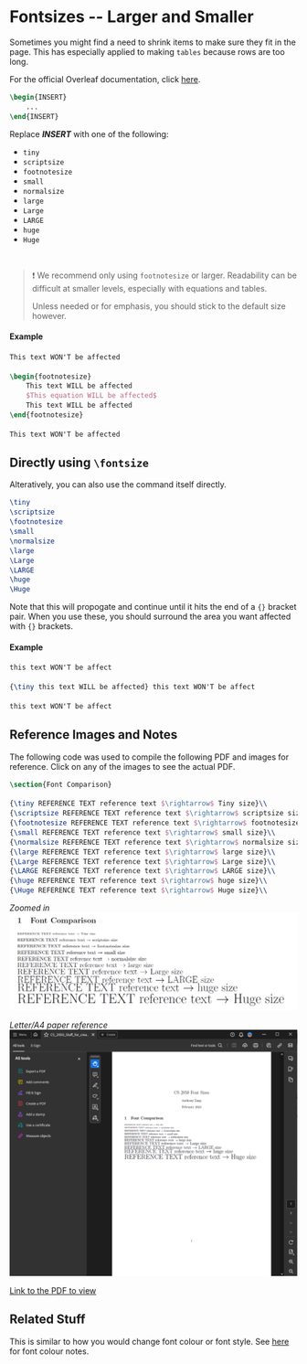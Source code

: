 # Fontsizes -- Larger and Smaller


Sometimes you might find a need to shrink items to make sure they fit in the page. This has especially applied to making `tables` because rows are too long.

For the official Overleaf documentation, click [here](https://www.overleaf.com/learn/latex/Font_sizes%2C_families%2C_and_styles).

```latex
\begin{INSERT}
    ...
\end{INSERT}
```

Replace ***INSERT*** with one of the following:
- `tiny`
- `scriptsize`
- `footnotesize`
- `small`
- `normalsize`
- `large`
- `Large`
- `LARGE`
- `huge`
- `Huge`

</br>

> ❗️ We recommend only using `footnotesize` or larger. 
> Readability can be difficult at smaller levels, especially with equations and tables. 
> 
> Unless needed or for emphasis, you should stick to the default size however.


#### Example
```latex
This text WON'T be affected

\begin{footnotesize}
    This text WILL be affected
    $This equation WILL be affected$
    This text WILL be affected
\end{footnotesize}

This text WON'T be affected
```

## Directly using `\fontsize`
Alteratively, you can also use the command itself directly. 

```latex
\tiny
\scriptsize
\footnotesize
\small
\normalsize
\large
\Large
\LARGE
\huge
\Huge
```

Note that this will propogate and continue until it hits the end of a `{}` bracket pair. When you use these, you should surround the area you want affected with `{}` brackets.

#### Example
```latex
this text WON'T be affect

{\tiny this text WILL be affected} this text WON'T be affect

this text WON'T be affect
```

## Reference Images and Notes


The following code was used to compile the following PDF and images for reference. Click on any of the images to see the actual PDF.
```Latex
\section{Font Comparison}

{\tiny REFERENCE TEXT reference text $\rightarrow$ Tiny size}\\
{\scriptsize REFERENCE TEXT reference text $\rightarrow$ scriptsize size}\\
{\footnotesize REFERENCE TEXT reference text $\rightarrow$ footnotesize size}\\
{\small REFERENCE TEXT reference text $\rightarrow$ small size}\\
{\normalsize REFERENCE TEXT reference text $\rightarrow$ normalsize size}\\
{\large REFERENCE TEXT reference text $\rightarrow$ large size}\\
{\Large REFERENCE TEXT reference text $\rightarrow$ Large size}\\
{\LARGE REFERENCE TEXT reference text $\rightarrow$ LARGE size}\\
{\huge REFERENCE TEXT reference text $\rightarrow$ huge size}\\
{\Huge REFERENCE TEXT reference text $\rightarrow$ Huge size}\\
```
*Zoomed in* 
[![alt text](image-10.png)](../reference%20files/Font%20Sizes%20Sample.pdf)

*Letter/A4 paper reference*
[![alt text](image-9.png)](../reference%20files/Font%20Sizes%20Sample.pdf)

[Link to the PDF to view](../reference%20files/Font%20Sizes%20Sample.pdf)


## Related Stuff
This is similar to how you would change font colour or font style. See [here](font%20colour.md) for font colour notes.